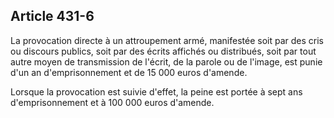 Article 431-6
----
La provocation directe à un attroupement armé, manifestée soit par des cris ou
discours publics, soit par des écrits affichés ou distribués, soit par tout
autre moyen de transmission de l'écrit, de la parole ou de l'image, est punie
d'un an d'emprisonnement et de 15 000 euros d'amende.

Lorsque la provocation est suivie d'effet, la peine est portée à sept ans
d'emprisonnement et à 100 000 euros d'amende.
